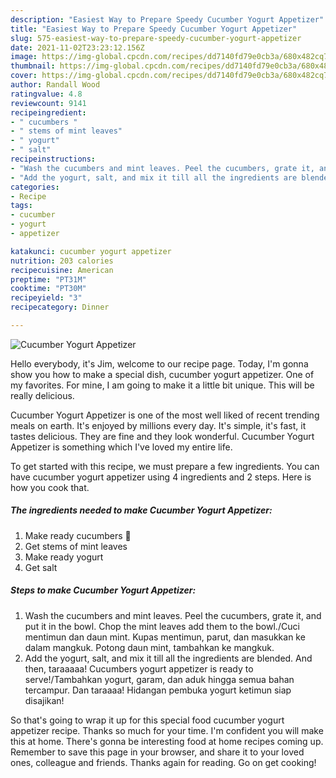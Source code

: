 ```yaml
---
description: "Easiest Way to Prepare Speedy Cucumber Yogurt Appetizer"
title: "Easiest Way to Prepare Speedy Cucumber Yogurt Appetizer"
slug: 575-easiest-way-to-prepare-speedy-cucumber-yogurt-appetizer
date: 2021-11-02T23:23:12.156Z
image: https://img-global.cpcdn.com/recipes/dd7140fd79e0cb3a/680x482cq70/cucumber-yogurt-appetizer-recipe-main-photo.jpg
thumbnail: https://img-global.cpcdn.com/recipes/dd7140fd79e0cb3a/680x482cq70/cucumber-yogurt-appetizer-recipe-main-photo.jpg
cover: https://img-global.cpcdn.com/recipes/dd7140fd79e0cb3a/680x482cq70/cucumber-yogurt-appetizer-recipe-main-photo.jpg
author: Randall Wood
ratingvalue: 4.8
reviewcount: 9141
recipeingredient:
- " cucumbers "
- " stems of mint leaves"
- " yogurt"
- " salt"
recipeinstructions:
- "Wash the cucumbers and mint leaves. Peel the cucumbers, grate it, and put it in the bowl. Chop the mint leaves add them to the bowl./Cuci mentimun dan daun mint. Kupas mentimun, parut, dan masukkan ke dalam mangkuk. Potong daun mint, tambahkan ke mangkuk."
- "Add the yogurt, salt, and mix it till all the ingredients are blended. And then, taraaaaa! Cucumbers yogurt appetizer is ready to serve!/Tambahkan yogurt, garam, dan aduk hingga semua bahan tercampur. Dan taraaaa! Hidangan pembuka yogurt ketimun siap disajikan!"
categories:
- Recipe
tags:
- cucumber
- yogurt
- appetizer

katakunci: cucumber yogurt appetizer 
nutrition: 203 calories
recipecuisine: American
preptime: "PT31M"
cooktime: "PT30M"
recipeyield: "3"
recipecategory: Dinner

---
```



![Cucumber Yogurt Appetizer](https://img-global.cpcdn.com/recipes/dd7140fd79e0cb3a/680x482cq70/cucumber-yogurt-appetizer-recipe-main-photo.jpg)

Hello everybody, it's Jim, welcome to our recipe page. Today, I'm gonna show you how to make a special dish, cucumber yogurt appetizer. One of my favorites. For mine, I am going to make it a little bit unique. This will be really delicious.

Cucumber Yogurt Appetizer is one of the most well liked of recent trending meals on earth. It's enjoyed by millions every day. It's simple, it's fast, it tastes delicious. They are fine and they look wonderful. Cucumber Yogurt Appetizer is something which I've loved my entire life.




To get started with this recipe, we must prepare a few ingredients. You can have cucumber yogurt appetizer using 4 ingredients and 2 steps. Here is how you cook that.

<!--inarticleads1-->

##### The ingredients needed to make Cucumber Yogurt Appetizer:

1. Make ready  cucumbers 🥒
1. Get  stems of mint leaves
1. Make ready  yogurt
1. Get  salt




<!--inarticleads2-->

##### Steps to make Cucumber Yogurt Appetizer:

1. Wash the cucumbers and mint leaves. Peel the cucumbers, grate it, and put it in the bowl. Chop the mint leaves add them to the bowl./Cuci mentimun dan daun mint. Kupas mentimun, parut, dan masukkan ke dalam mangkuk. Potong daun mint, tambahkan ke mangkuk.
1. Add the yogurt, salt, and mix it till all the ingredients are blended. And then, taraaaaa! Cucumbers yogurt appetizer is ready to serve!/Tambahkan yogurt, garam, dan aduk hingga semua bahan tercampur. Dan taraaaa! Hidangan pembuka yogurt ketimun siap disajikan!




So that's going to wrap it up for this special food cucumber yogurt appetizer recipe. Thanks so much for your time. I'm confident you will make this at home. There's gonna be interesting food at home recipes coming up. Remember to save this page in your browser, and share it to your loved ones, colleague and friends. Thanks again for reading. Go on get cooking!
